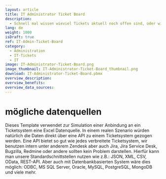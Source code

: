 ```yaml
---
layout: article
title: IT Administrator Ticket Board
description: 
  - Schnell mal wissen wieviel Tickets aktuell noch offen sind, oder wie viel man so diesen Monat schon erledigt hat? Mit diesem Template kein Problem. Einfach an das eigene Ticketsystem anbinden und immer alle dringenden Supportanfragen im Blick behalten. Das verschafft Übersicht und steigert die Zufriedenheit der Kollegen. Wichtige Tickets fallen nicht mehr unter den Tisch. Dies vereinfacht die Ticketverwaltung. Euch fällt bestimmt noch viel mehr ein was ihr an wichtigen Infos in dieses Template packen könntet, einfach runterladen und umbauen!
lang: de
weight: 1000
isDraft: true
ref: IT-Admin-Ticket-Board
category:
  - Administration
  - IT-Tickets
  - IT
image: IT-Administrator-Ticket-Board.png
image_thumbnail: IT-Administrator-Ticket-Board_thumbnail.png
download: IT-Administrator-Ticket-Board.pbmx
overview_description:
overview_benefits:
overview_data_sources:
---
```


# mögliche datenquellen

Dieses Template verwendet zur Simulation einer Anbindung an ein Ticketsystem eine Excel Datenquelle. In einem realen Szenario würden natürlich die Daten direkt über eine API zu einem Ticketsystem gezogen werden. Eine API bietet so gut wie jedes verbreitete Ticketsystem, wir benutzen intern unter anderem Zendesk aber auch Jira, Jira Service Desk, Bugzilla, Redmine oder andere sollten kein Problem darstellen. Hierfür kann man unsere Standardschnittstellen nutzen wie z.B.: JSON, XML, CSV, OData, REST-API. Aber auch mit Datenbankbasierten System wäre dies möglich: ODBC, MS SQL Server, Oracle, MySQL, PostgreSQL, MongoDB und viele mehr.
